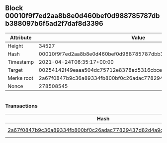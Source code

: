 ## Block 00010f9f7ed2aa8b8e0d460bef0d988785787dbb388097b6f5ad2f7daf8d3396

Attribute | Value
--- | ---
Height | 34527
Hash | 00010f9f7ed2aa8b8e0d460bef0d988785787dbb388097b6f5ad2f7daf8d3396
Timestamp | 2021-04-24T06:35:17+00:00
Target | 00254142f49eaaa504dc75712e8378ad5316cbcead634704b3734b6271167cc4
Merke root | 2a67f0847b9c36a89334fb800bf0c26adac77829437d82d4a9dfef04080b43ff
Nonce | 278508545

```

```

### Transactions

Hash | Amount
--- | ---
[2a67f0847b9c36a89334fb800bf0c26adac77829437d82d4a9dfef04080b43ff](2a67f0847b9c36a89334fb800bf0c26adac77829437d82d4a9dfef04080b43ff.md) | 10.00000000 SKEPTI 
